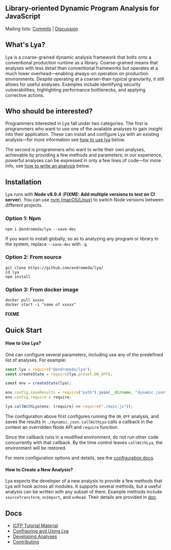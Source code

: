 ## Library-oriented Dynamic Program Analysis for JavaScript

Mailing lists: [Commits](lya-commits@googlegroups.com) | [Discussion](lya-discuss@googlegroups.com)

## What's Lya?

Lya is a coarse-grained dynamic analysis framework that bolts onto a conventional production runtime as a library.
Coarse-grained means that analyses with less detail than conventional frameworks but operates at a much lower overhead—enabling always-on operation on production environments.
Despite operating at a coarser-than-typical granularity, it still allows for useful analyses.
Examples include identifying security vulnerabilities, highlighting performance bottlenecks, and applying corrective actions.

## Who should be interested?

Programmers  interested  in  Lya  fall   under  two  categories.  The  first  is
programmers who want to  use one of the available analyses  to gain insight into
their  application.  These  can  install  and configure  Lya  with  an  existing
analysis—for more information see [how to use lya](#how-to-use-Lya) below.

The second  is programmers who want  to write their own  analyses, achievable by
providing a few methods and parameters; in our experience, powerful analyses can
be expressed in only  a few lines of code—for more info, see  [how to write an
analysis](#how-to-write-an-analysis) below.

## Installation

Lya runs with __Node v8.9.4__ (**FIXME: Add multiple versions to test on CI server**). You can use [nvm (macOS/Linux)](https://github.com/nvm-sh/nvm#installation) 
to switch Node versions between different projects.

### Option 1: Npm
```Shell
npm i @andromeda/lya --save-dev
```

If you want to install globally, so as to analyzing any program or library in the system, replace `--save-dev` with `-g`.

### Option 2: From source
```Shell 
git clone https://github.com/andromeda/lya/
cd lya
npm install
```

### Option 3: From docker image
```Shell
docker pull xxxxx
docker start -i "name of xxxxx"
```

**FIXME**

## Quick Start

#### How to Use Lya?

One can configure several parameters, including use any of the predefined list of analyses. For example:

```JavaScript
const lya = require("@andromeda/lya");
const createState = require(lya.preset.ON_OFF);

const env = createState(lya);

env.config.saveResults = require("path").join(__dirname, "dynamic.json");
env.config.require = require;

lya.callWithLya(env, (require) => require("./main.js"));
```

The configuration above first configures running the `ON_OFF` analysis, and saves the results in `./dynamic.json`. `callWithLya` calls a callback in the context an overridden Node API and `require` function.

Since the callback runs in a modified environment, do not run other code concurrently with that callback. By the time control leaves `callWithLya`, the environment will be restored.

For more configuration options and details, see the [configuration docs](./doc/config.md).

#### How to Create a New  Analysis?

Lya expects the  developer of a new  analysis to provide a few  methods that Lya
will hook  across all modules. It  supports several methods, but  a useful analysis
can be written with any subset of them. Example methods include `sourceTransform`, `onImport`, and `onRead`.
Their details are provided in [doc](./doc/dev.md).

## Docs

* [ICFP Tutorial Material](./doc/tutorial/)
* [Configuring and Using Lya](./doc/config.md)
* [Developing Analyses](./doc/dev.md)
* [Contributing](./doc/contrib.md)

